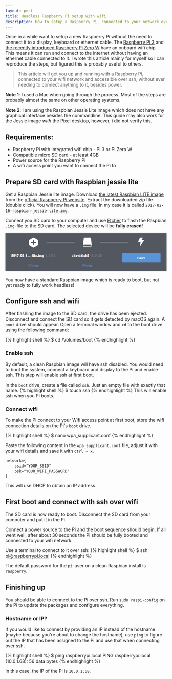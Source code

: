 ```yaml
---
layout: post
title: Headless Raspberry Pi setup with wifi
description: How to setup a Raspberry Pi, connected to your network over wifi
---
```


Once in a while want to setup a new Raspberry Pi without the need to connect it to a display, keyboard or ethernet cable. The [Raspberry Pi 3](https://www.raspberrypi.org/products/raspberry-pi-3-model-b/) and [the recently introduced Raspberry Pi Zero W](https://www.raspberrypi.org/products/pi-zero-wireless/) have an onboard wifi chip. This means it can run and connect to the internet without having an ethernet cable connected to it. I wrote this article mainly for myself so i can reproduce the steps, but figured this is probably useful to others.

> This article will get you up and running with a Raspberry Pi, connected to your wifi network and accessible over ssh, without ever needing to connect anything to it, besides power.

**Note 1**: I used a Mac when going through the process. Most of the steps are probably almost the same on other operating systems.

**Note 2**: I am using the Raspbian Jessie Lite image which does not have any graphical interface besides the commandline. This guide may also work for the Jessie image *with* the Pixel desktop, however, i did not verify this.

## Requirements:
- Raspberry Pi with integrated wifi chip - Pi 3 or Pi Zero W
- Compatible micro SD card - at least 4GB
- Power source for the Raspberry Pi
- A wifi access point you want to connect the Pi to

## Prepare SD card with Raspbian jessie lite
Get a Raspbian Jessie lite image. Download [the latest Raspbian LITE image](https://www.raspberrypi.org/downloads/raspbian/) from the [official Raspberry Pi website](https://www.raspberrypi.org/). Extract the downloaded zip file (double click). You will now have a `.img` file. In my case it is called `2017-02-16-raspbian-jessie-lite.img`.

Connect you SD card to your computer and use [Etcher](https://etcher.io/) to flash the Raspbian `.img`-file to the SD card. The selected device will be **fully erased**!

![Etcher](/images/posts/headless-raspberry-pi-setup/etcher.png)

You now have a standard Raspbian image which is ready to boot, but not yet ready to fully work headless!

## Configure ssh and wifi
After flashing the image to the SD card, the drive has been ejected. Disconnect and connect the SD card so it gets detected by macOS again. A `boot` drive should appear. Open a terminal window and `cd` to the boot drive using the following command:

{% highlight shell %}
$ cd /Volumes/boot
{% endhighlight %}

### Enable ssh
By default, a clean Raspbian image will have ssh disabled. You would need to boot the system, connect a keyboard and display to the Pi and enable ssh. This step will enable ssh at first boot.

In the `boot` drive, create a file called `ssh`. Just an empty file with exactly that name.
{% highlight shell %}
$ touch ssh
{% endhighlight %}
This will enable ssh when you Pi boots.

### Connect wifi
To make the Pi connect to your Wifi access point at first boot, store the wifi connection details on the Pi's `boot` drive.

{% highlight shell %}
$ nano wpa_supplicant.conf
{% endhighlight %}

Paste the following content in the `wpa_supplicant.conf` file, adjust it with your wifi details and save it with `ctrl + x`.

```
network={
    ssid="YOUR_SSID"
    psk="YOUR_WIFI_PASSWORD"
}
```

This will use DHCP to obtain an IP address.

## First boot and connect with ssh over wifi
The SD card is now ready to boot. Disconnect the SD card from your computer and put it in the Pi.

Connect a power source to the Pi and the boot sequence should begin. If all went well, after about 30 seconds the Pi should be fully booted and connected to your wifi network.

Use a terminal to connect to it over ssh:
{% highlight shell %}
$ ssh pi@raspberrypi.local
{% endhighlight %}

The default password for the `pi`-user on a clean Raspbian install is `raspberry`.

## Finishing up
You should be able to connect to the Pi over ssh. Run `sudo raspi-config` on the Pi to update the packages and configure everything.

### Hostname or IP?
If you would like to connect by providing an IP instead of the hostname (maybe because you're about to change the hostname), use `ping` to figure out the IP that has been assigned to the Pi and use that when connecting over ssh.

{% highlight shell %}
$ ping raspberrypi.local
PING raspberrypi.local (10.0.1.68): 56 data bytes
{% endhighlight %}

In this case, the IP of the Pi is `10.0.1.68`.
